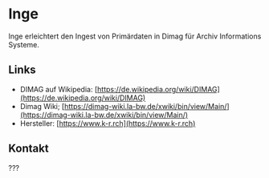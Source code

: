 # Inge

Inge erleichtert den Ingest von Primärdaten in Dimag für Archiv Informations Systeme.

## Links

- DIMAG auf Wikipedia: [https://de.wikipedia.org/wiki/DIMAG](https://de.wikipedia.org/wiki/DIMAG)
- Dimag Wiki; [https://dimag-wiki.la-bw.de/xwiki/bin/view/Main/](https://dimag-wiki.la-bw.de/xwiki/bin/view/Main/)
- Hersteller: [https://www.k-r.rch](https://www.k-r.rch)

## Kontakt
???
